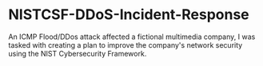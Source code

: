 # NISTCSF-DDoS-Incident-Response
An ICMP Flood/DDos attack affected a fictional multimedia company, I was tasked with creating a plan to improve the company's  network security using the NIST Cybersecurity Framework.
